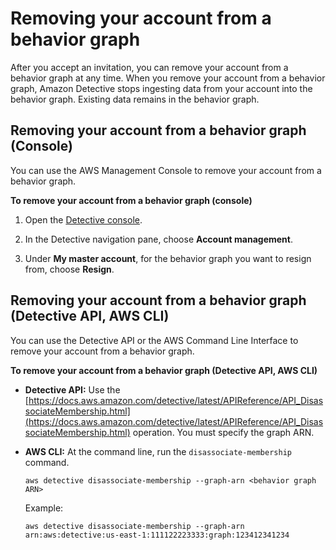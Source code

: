 # Removing your account from a behavior graph<a name="member-remove-self-from-graph"></a>

After you accept an invitation, you can remove your account from a behavior graph at any time\. When you remove your account from a behavior graph, Amazon Detective stops ingesting data from your account into the behavior graph\. Existing data remains in the behavior graph\.

## Removing your account from a behavior graph \(Console\)<a name="member-remove-self-console"></a>

You can use the AWS Management Console to remove your account from a behavior graph\.

**To remove your account from a behavior graph \(console\)**

1. Open the [Detective console](https://console.aws.amazon.com/detective/)\.

1. In the Detective navigation pane, choose **Account management**\.

1. Under **My master account**, for the behavior graph you want to resign from, choose **Resign**\.

## Removing your account from a behavior graph \(Detective API, AWS CLI\)<a name="member-remove-self-api"></a>

You can use the Detective API or the AWS Command Line Interface to remove your account from a behavior graph\.

**To remove your account from a behavior graph \(Detective API, AWS CLI\)**
+ **Detective API:** Use the [https://docs.aws.amazon.com/detective/latest/APIReference/API_DisassociateMembership.html](https://docs.aws.amazon.com/detective/latest/APIReference/API_DisassociateMembership.html) operation\. You must specify the graph ARN\.
+ **AWS CLI:** At the command line, run the `disassociate-membership` command\.

  ```
  aws detective disassociate-membership --graph-arn <behavior graph ARN>
  ```

  Example:

  ```
  aws detective disassociate-membership --graph-arn arn:aws:detective:us-east-1:111122223333:graph:123412341234
  ```